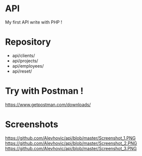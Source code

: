 # API

My first API write with PHP !

# Repository 

- api/clients/   
- api/projects/
- api/employees/
- api/reset/

# Try with Postman !

https://www.getpostman.com/downloads/

# Screenshots

https://github.com/Alevhovic/api/blob/master/Screenshot_1.PNG
https://github.com/Alevhovic/api/blob/master/Screenshot_2.PNG
https://github.com/Alevhovic/api/blob/master/Screenshot_3.PNG
